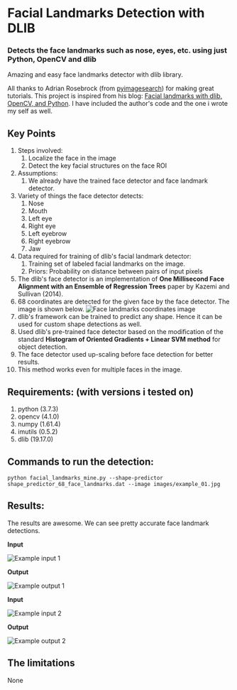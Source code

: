 # Facial Landmarks Detection with DLIB
### Detects the face landmarks such as nose, eyes, etc. using just Python, OpenCV and dlib

Amazing and easy face landmarks detector with dlib library.

All thanks to Adrian Rosebrock (from [pyimagesearch](https://www.pyimagesearch.com/)) for making
great tutorials. This project is inspired from his blog: [Facial landmarks with dlib, OpenCV, and Python](https://www.pyimagesearch.com/2017/04/03/facial-landmarks-dlib-opencv-python/). I have included the author's code and the one i wrote my self as well.

## **Key Points**
1. Steps involved:
    1. Localize the face in the image
    2. Detect the key facial structures on the face ROI
2. Assumptions:
    1. We already have the trained face detector and face landmark detector.
3. Variety of things the face detector detects:
    1. Nose
    2. Mouth
    3. Left eye
    4. Right eye
    5. Left eyebrow
    6. Right eyebrow
    7. Jaw
4. Data required for training of dlib's facial landmark detector:
    1. Training set of labeled facial landmarks on the image.
    2. Priors: Probability on distance between pairs of input pixels
5. The dlib's face detector is an implementation of **One Millisecond Face Alignment with an Ensemble of Regression Trees** paper by Kazemi and Sullivan (2014).
6. 68 coordinates are detected for the given face by the face detector. The image is shown below.
![Face landmarks coordinates image](images/facial_landmarks_68markup-768x619.jpg)
7. dlib's framework can be trained to predict any shape. Hence it can be used for custom shape detections as well.
8. Used dlib's pre-trained face detector based on the modification of the standard **Histogram of Oriented Gradients + Linear SVM method** for object detection.
9. The face detector used up-scaling before face detection for better results.
10. This method works even for multiple faces in the image.

 ## **Requirements: (with versions i tested on)**
 1. python          (3.7.3)
 2. opencv          (4.1.0)
 3. numpy           (1.61.4)
 4. imutils         (0.5.2)
 5. dlib            (19.17.0)

 ## **Commands to run the detection:**
 ```
python facial_landmarks_mine.py --shape-predictor shape_predictor_68_face_landmarks.dat --image images/example_01.jpg
```

## **Results:**
The results are awesome. We can see pretty accurate face landmark detections.

**Input**

![Example input 1](images/example_01.jpg)

**Output**

![Example output 1](images/output_01.jpg)

**Input**

![Example input 2](images/example_02.jpg)

**Output**

![Example output 2](images/output_02.jpg)



## **The limitations**
None
